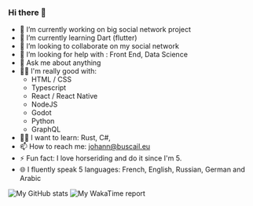 ### Hi there 👋

<!-- **johannb75/johannb75** is a ✨ _special_ ✨ repository because its `README.md` (this file) appears on your GitHub profile. -->

- 🔭 I’m currently working on big social network project
- 🌱 I’m currently learning Dart (flutter)
- 👯 I’m looking to collaborate on my social network
- 🤔 I’m looking for help with : Front End, Data Science
- 💬 Ask me about anything
- 👨‍💻 I'm really good with: 
	- HTML / CSS
	-	Typescript
	-	React / React Native
	- NodeJS
	- Godot
	- Python
	- GraphQL
- 🕵️‍♂️ I want to learn: Rust, C#, 
- 📫 How to reach me: johann@buscail.eu
- ⚡ Fun fact: I love horseriding and do it since I'm 5.
- 🌐 I fluently speak 5 languages: French, English, Russian, German and Arabic

![My GitHub stats](https://github-readme-stats.vercel.app/api?username=johannb75&count_private=true&show_icons=true&theme=tokyonight)
![My WakaTime report](https://github-readme-stats.vercel.app/api/wakatime?username=johannb75&langs_count=8&theme=tokyonight)
